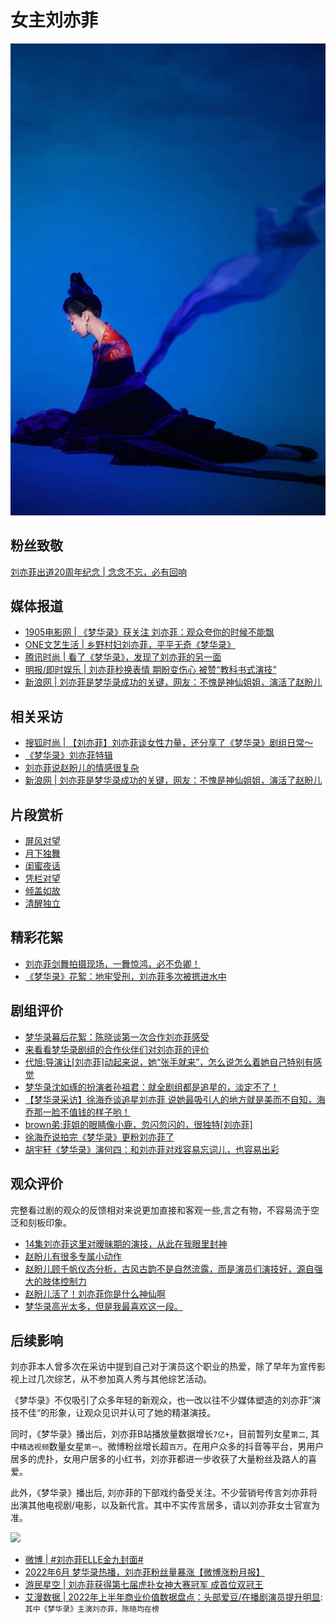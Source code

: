 
# 女主刘亦菲

![](/image/team/cc.jpg)

## 粉丝致敬

[刘亦菲出道20周年纪念 | 念念不忘，必有回响](https://www.bilibili.com/video/BV1hL4y1N7oB/?spm_id_from=333.999.0.0&vd_source=087d424162639011a33e46dbbd019cfd)

## 媒体报道

* [1905电影网 | 《梦华录》获关注 刘亦菲：观众夸你的时候不能飘](https://www.1905.com/news/20220618/1582627.shtml)
* [ONE文艺生活 | 乡野村妇刘亦菲，平平无奇《梦华录》](https://mp.weixin.qq.com/s/wcvKTD89iqoUluWLPWATRg)
* [腾讯时尚 | 看了《梦华录》，发现了刘亦菲的另一面](https://mp.weixin.qq.com/s/fOPI6UnwaOQKGRsBoDkzkA)
* [明报/即时娱乐 | 刘亦菲秒换表情 期盼变伤心 被赞“教科书式演技”](https://ol.mingpao.com/ldy/showbiz/latest/20220907/1662548828290/%E5%A4%A2%E8%8F%AF%E9%8C%84-%E5%8A%89%E4%BA%A6%E8%8F%B2%E7%A7%92%E6%8F%9B%E8%A1%A8%E6%83%85-%E6%9C%9F%E7%9B%BC%E8%AE%8A%E5%82%B7%E5%BF%83-%E6%9B%AC%E3%80%8C%E6%95%99%E7%A7%91%E6%9B%B8%E5%BC%8F%E6%BC%94%E6%8A%80%E3%80%8D)
* [新浪网 | 刘亦菲是梦华录成功的关键，网友：不愧是神仙姐姐，演活了赵盼儿](https://k.sina.com.cn/article_6773195183_193b6c1af00102bv4a.html?from=ent&subch=star)

## 相关采访

* [搜狐时尚 | 【刘亦菲】刘亦菲谈女性力量，还分享了《梦华录》剧组日常～](https://www.bilibili.com/video/BV1r3411h7tk/?vd_source=087d424162639011a33e46dbbd019cfd)
* [《梦华录》刘亦菲特辑](https://www.bilibili.com/video/BV1934y1j7tG/?spm_id_from=333.337.search-card.all.click&vd_source=087d424162639011a33e46dbbd019cfd)
* [刘亦菲说赵盼儿的情感很复杂](https://www.bilibili.com/video/BV1RT411V7br/?spm_id_from=333.999.0.0&vd_source=087d424162639011a33e46dbbd019cfd)
* [新浪网 | 刘亦菲是梦华录成功的关键，网友：不愧是神仙姐姐，演活了赵盼儿](https://k.sina.com.cn/article_6773195183_193b6c1af00102bv4a.html?from=ent&subch=star)

## 片段赏析

* [屏风对望](https://www.bilibili.com/video/BV1yv4y1w7zz/?spm_id_from=333.999.0.0&vd_source=087d424162639011a33e46dbbd019cfd)
* [月下独舞](https://www.bilibili.com/video/BV1L94y1U7bR/?spm_id_from=333.788.recommend_more_video.20&vd_source=087d424162639011a33e46dbbd019cfd)
* [闺蜜夜话](https://www.bilibili.com/video/BV1Zt4y1p7g6/?spm_id_from=333.337.search-card.all.click&vd_source=087d424162639011a33e46dbbd019cfd)
* [凭栏对望](https://www.bilibili.com/video/BV14r4y1G7G4/?spm_id_from=333.788.recommend_more_video.2&vd_source=087d424162639011a33e46dbbd019cfd)
* [倾盖如故](https://www.bilibili.com/video/BV1oU4y1y7T3/?spm_id_from=333.337.search-card.all.click&vd_source=087d424162639011a33e46dbbd019cfd)
* [清醒独立](https://www.bilibili.com/video/BV1QS4y1i7VW/?spm_id_from=333.999.0.0&vd_source=087d424162639011a33e46dbbd019cfd)

## 精彩花絮

* [刘亦菲剑舞拍摄现场，一舞惊鸿，必不负卿！](https://www.bilibili.com/video/BV1VN4y1G7Sm/?spm_id_from=333.788.recommend_more_video.28&vd_source=087d424162639011a33e46dbbd019cfd)
* [《梦华录》花絮：地牢受刑，刘亦菲多次被摁进水中](https://www.bilibili.com/video/BV1FU4y1R7LV/?spm_id_from=333.788.recommend_more_video.23&vd_source=087d424162639011a33e46dbbd019cfd)

## 剧组评价

* [梦华录幕后花絮：陈晓谈第一次合作刘亦菲感受](https://www.bilibili.com/video/BV1tT41157Ak/?spm_id_from=333.788.recommend_more_video.1&vd_source=087d424162639011a33e46dbbd019cfd)
* [来看看梦华录剧组的合作伙伴们对刘亦菲的评价](https://www.bilibili.com/video/BV14g411C7B8/?spm_id_from=333.337.search-card.all.click&vd_source=087d424162639011a33e46dbbd019cfd)
* [代旭:导演让[刘亦菲]动起来说，她“张手就来”，怎么说怎么着她自己特别有感觉](https://www.bilibili.com/video/BV1KB4y1B7vG/?spm_id_from=333.788.recommend_more_video.14&vd_source=087d424162639011a33e46dbbd019cfd)
* [梦华录沈如琢的扮演者孙祖君：就全剧组都是追星的，淡定不了！](https://www.bilibili.com/video/BV1xa411x7kF/?spm_id_from=333.788.recommend_more_video.23&vd_source=087d424162639011a33e46dbbd019cfd)
* [【梦华录采访】徐海乔谈追星刘亦菲 说她最吸引人的地方就是美而不自知，海乔那一脸不值钱的样子哟！](https://www.bilibili.com/video/BV1TN4y1G7th/?spm_id_from=333.788.recommend_more_video.1&vd_source=087d424162639011a33e46dbbd019cfd)
* [brown弟:菲姐的眼睛像小鹿，忽闪忽闪的，很独特[刘亦菲]](https://www.bilibili.com/video/BV1CS4y177oL/?spm_id_from=333.788.recommend_more_video.-1&vd_source=087d424162639011a33e46dbbd019cfd)
* [徐海乔说拍完《梦华录》更粉刘亦菲了](https://www.bilibili.com/video/BV1gL4y1w7yD/?spm_id_from=333.788.recommend_more_video.17&vd_source=087d424162639011a33e46dbbd019cfd)
* [胡宇轩《梦华录》演何四：和刘亦菲对戏容易忘词儿，也容易出彩](https://m.bjnews.com.cn/detail/1655367764168021.html)

## 观众评价

完整看过剧的观众的反馈相对来说更加直接和客观一些,言之有物，不容易流于空泛和刻板印象。

* [14集刘亦菲这里对暧昧期的演技，从此在我眼里封神](https://www.douban.com/group/topic/268248681/?_i=4958469Rn8heGv)
* [赵盼儿有很多专属小动作](https://www.douban.com/group/topic/268622747/?_i=4958101Rn8heGv)
* [赵盼儿顾千帆仪态分析，古风古韵不是自然流露，而是演员们演技好，源自强大的肢体控制力](https://www.douban.com/group/topic/269438382/?_i=4957853Rn8heGv,4958039Rn8heGv)
* [赵盼儿活了！刘亦菲你是什么神仙啊](https://movie.douban.com/review/14434105/)
* [梦华录高光太多，但是我最喜欢这一段。](https://www.douban.com/group/topic/275082973/?_i=64957047359f7e0,4959361QjT7x08&dt_platform=wechat_friends&dt_dapp=1)

## 后续影响

刘亦菲本人曾多次在采访中提到自己对于演员这个职业的热爱，除了早年为宣传影视上过几次综艺，从不参加真人秀与其他综艺活动。

《梦华录》不仅吸引了众多年轻的新观众，也一改以往不少媒体塑造的刘亦菲”演技不佳“的形象，让观众见识并认可了她的精湛演技。

同时，《梦华录》播出后，刘亦菲B站播放量数据增长`7亿+`，目前暂列女星`第二`, 其中`精选视频`数量女星`第一`。微博粉丝增长超`百万`。在用户众多的抖音等平台，男用户居多的虎扑，女用户居多的小红书，刘亦菲都进一步收获了大量粉丝及路人的喜爱。

此外，《梦华录》播出后, 刘亦菲的下部戏约备受关注。不少营销号传言刘亦菲将出演其他电视剧/电影，以及新代言。其中不实传言居多，请以刘亦菲女士官宣为准。

![](/image/team/repo.jpg)

* [微博 | #刘亦菲ELLE金九封面#](https://weibo.com/1273610165/M1JeED63E?refer_flag=1001030103_)
* [2022年6月 梦华录热播，刘亦菲粉丝量暴涨【微博涨粉月报】](https://www.bilibili.com/video/BV1GG411W7YU/?vd_source=087d424162639011a33e46dbbd019cfd)
* [游民星空 | 刘亦菲获得第七届虎扑女神大赛冠军 成首位双冠王](https://www.gamersky.com/wenku/202209/1523607.shtml)
* [艾漫数据 | 2022年上半年商业价值数据盘点：头部爱豆/在播剧演员提升明显](https://mp.weixin.qq.com/s/BXcHVyWjFjP_uApvfkh5TA): `其中《梦华录》主演刘亦菲，陈晓均在榜`
